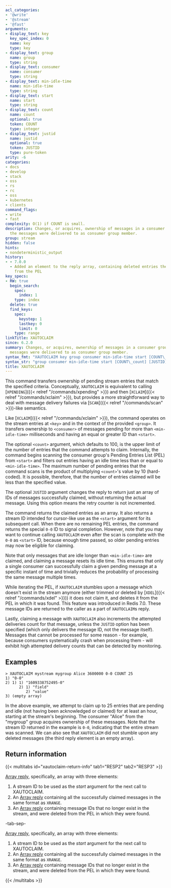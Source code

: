 ```yaml
---
acl_categories:
- '@write'
- '@stream'
- '@fast'
arguments:
- display_text: key
  key_spec_index: 0
  name: key
  type: key
- display_text: group
  name: group
  type: string
- display_text: consumer
  name: consumer
  type: string
- display_text: min-idle-time
  name: min-idle-time
  type: string
- display_text: start
  name: start
  type: string
- display_text: count
  name: count
  optional: true
  token: COUNT
  type: integer
- display_text: justid
  name: justid
  optional: true
  token: JUSTID
  type: pure-token
arity: -6
categories:
- docs
- develop
- stack
- oss
- rs
- rc
- oss
- kubernetes
- clients
command_flags:
- write
- fast
complexity: O(1) if COUNT is small.
description: Changes, or acquires, ownership of messages in a consumer group, as if
  the messages were delivered to as consumer group member.
group: stream
hidden: false
hints:
- nondeterministic_output
history:
- - 7.0.0
  - Added an element to the reply array, containing deleted entries the command cleared
    from the PEL
key_specs:
- RW: true
  begin_search:
    spec:
      index: 1
    type: index
  delete: true
  find_keys:
    spec:
      keystep: 1
      lastkey: 0
      limit: 0
    type: range
linkTitle: XAUTOCLAIM
since: 6.2.0
summary: Changes, or acquires, ownership of messages in a consumer group, as if the
  messages were delivered to as consumer group member.
syntax_fmt: "XAUTOCLAIM key group consumer min-idle-time start [COUNT\_count]\n  [JUSTID]"
syntax_str: "group consumer min-idle-time start [COUNT\_count] [JUSTID]"
title: XAUTOCLAIM
---
```

This command transfers ownership of pending stream entries that match the specified criteria. Conceptually, `XAUTOCLAIM`  is equivalent to calling [`XPENDING`]({{< relref "/commands/xpending" >}}) and then [`XCLAIM`]({{< relref "/commands/xclaim" >}}),
but provides a more straightforward way to deal with message delivery failures via [`SCAN`]({{< relref "/commands/scan" >}})-like semantics.

Like [`XCLAIM`]({{< relref "/commands/xclaim" >}}), the command operates on the stream entries at `<key>` and in the context of the provided `<group>`.
It transfers ownership to `<consumer>` of messages pending for more than `<min-idle-time>` milliseconds and having an equal or greater ID than `<start>`.

The optional `<count>` argument, which defaults to 100, is the upper limit of the number of entries that the command attempts to claim.
Internally, the command begins scanning the consumer group's Pending Entries List (PEL) from `<start>` and filters out entries having an idle time less than or equal to `<min-idle-time>`.
The maximum number of pending entries that the command scans is the product of multiplying `<count>`'s value by 10 (hard-coded).
It is possible, therefore, that the number of entries claimed will be less than the specified value.

The optional `JUSTID` argument changes the reply to return just an array of IDs of messages successfully claimed, without returning the actual message.
Using this option means the retry counter is not incremented.

The command returns the claimed entries as an array. It also returns a stream ID intended for cursor-like use as the `<start>` argument for its subsequent call.
When there are no remaining PEL entries, the command returns the special `0-0` ID to signal completion.
However, note that you may want to continue calling `XAUTOCLAIM` even after the scan is complete with the `0-0` as `<start>` ID, because enough time passed, so older pending entries may now be eligible for claiming.

Note that only messages that are idle longer than `<min-idle-time>` are claimed, and claiming a message resets its idle time.
This ensures that only a single consumer can successfully claim a given pending message at a specific instant of time and trivially reduces the probability of processing the same message multiple times.

While iterating the PEL, if `XAUTOCLAIM` stumbles upon a message which doesn't exist in the stream anymore (either trimmed or deleted by [`XDEL`]({{< relref "/commands/xdel" >}})) it does not claim it, and deletes it from the PEL in which it was found. This feature was introduced in Redis 7.0.
These message IDs are returned to the caller as a part of `XAUTOCLAIM`s reply.

Lastly, claiming a message with `XAUTOCLAIM` also increments the attempted deliveries count for that message, unless the `JUSTID` option has been specified (which only delivers the message ID, not the message itself).
Messages that cannot be processed for some reason - for example, because consumers systematically crash when processing them - will exhibit high attempted delivery counts that can be detected by monitoring.

## Examples

```
> XAUTOCLAIM mystream mygroup Alice 3600000 0-0 COUNT 25
1) "0-0"
2) 1) 1) "1609338752495-0"
      2) 1) "field"
         2) "value"
3) (empty array)
```

In the above example, we attempt to claim up to 25 entries that are pending and idle (not having been acknowledged or claimed) for at least an hour, starting at the stream's beginning.
The consumer "Alice" from the "mygroup" group acquires ownership of these messages.
Note that the stream ID returned in the example is `0-0`, indicating that the entire stream was scanned.
We can also see that `XAUTOCLAIM` did not stumble upon any deleted messages (the third reply element is an empty array).

## Return information

{{< multitabs id="xautoclaim-return-info" 
    tab1="RESP2" 
    tab2="RESP3" >}}

[Array reply](../../develop/reference/protocol-spec#arrays), specifically, an array with three elements:
1. A stream ID to be used as the _start_ argument for the next call to XAUTOCLAIM.
2. An [Array reply](../../develop/reference/protocol-spec#arrays) containing all the successfully claimed messages in the same format as `XRANGE`.
3. An [Array reply](../../develop/reference/protocol-spec#arrays) containing message IDs that no longer exist in the stream, and were deleted from the PEL in which they were found.

-tab-sep-

[Array reply](../../develop/reference/protocol-spec#arrays), specifically, an array with three elements:
1. A stream ID to be used as the _start_ argument for the next call to XAUTOCLAIM.
2. An [Array reply](../../develop/reference/protocol-spec#arrays) containing all the successfully claimed messages in the same format as `XRANGE`.
3. An [Array reply](../../develop/reference/protocol-spec#arrays) containing message IDs that no longer exist in the stream, and were deleted from the PEL in which they were found.

{{< /multitabs >}}
